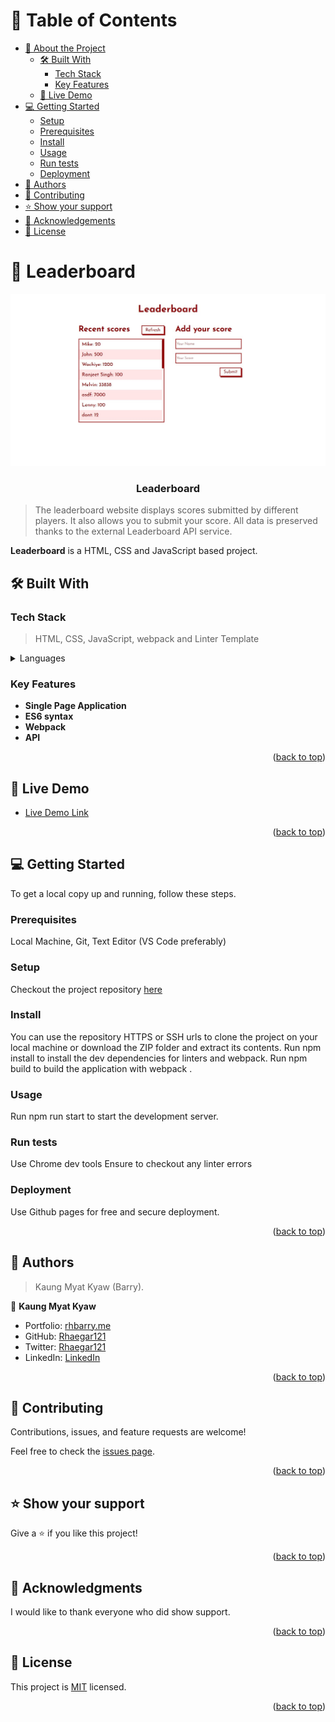 <a name="readme-top"></a>

<!-- TABLE OF CONTENTS -->

# 📗 Table of Contents

- [📖 About the Project](#about-project)
  - [🛠 Built With](#built-with)
    - [Tech Stack](#tech-stack)
    - [Key Features](#key-features)
  - [🚀 Live Demo](#live-demo)
- [💻 Getting Started](#getting-started)
  - [Setup](#setup)
  - [Prerequisites](#prerequisites)
  - [Install](#install)
  - [Usage](#usage)
  - [Run tests](#run-tests)
  - [Deployment](#triangular_flag_on_post-deployment)
- [👥 Authors](#authors)
- [🤝 Contributing](#contributing)
- [⭐️ Show your support](#support)
- [🙏 Acknowledgements](#acknowledgements)
- [📝 License](#license)

<!-- PROJECT DESCRIPTION -->

# 📖 Leaderboard <a name="about-project"></a>

<div align="center">
  <img src="leaderboard screenshot.jpg" alt="project sample" width="700"  height="auto" />
  <br/>

  <h3><b>Leaderboard</b></h3>

</div>

> The leaderboard website displays scores submitted by different players. It also allows you to submit your score. All data is preserved thanks to the external Leaderboard API service.

**Leaderboard** is a HTML, CSS and JavaScript based project.

## 🛠 Built With <a name="built-with"></a>

### Tech Stack <a name="tech-stack"></a>

> HTML, CSS, JavaScript, webpack and Linter Template

<details>
  <summary>Languages</summary>
  <ul>
    <li>HTML</li>
    <li>CSS</li>
    <li>JavaScript</li>
  </ul>
</details>

<!-- Features -->

### Key Features <a name="key-features"></a>

- **Single Page Application**
- **ES6 syntax**
- **Webpack**
- **API**

<p align="right">(<a href="#readme-top">back to top</a>)</p>

<!-- LIVE DEMO -->

## 🚀 Live Demo <a name="live-demo"></a>

- [Live Demo Link](https://leaderboard121.netlify.app/)

<p align="right">(<a href="#readme-top">back to top</a>)</p>

<!-- GETTING STARTED -->

## 💻 Getting Started <a name="getting-started"></a>


To get a local copy up and running, follow these steps.

### Prerequisites

Local Machine, Git, Text Editor (VS Code preferably)

### Setup

Checkout the project repository <a href="https://github.com/Rhaegar121/Leaderboard">here</a>

### Install

You can use the repository HTTPS or SSH urls to clone the project on your local machine or download the ZIP folder and extract its contents.
Run npm install to install the dev dependencies for linters and webpack.
Run npm build to build the application with webpack .

### Usage

Run npm run start to start the development server.

### Run tests

Use Chrome dev tools
Ensure to checkout any linter errors

### Deployment

Use Github pages for free and secure deployment.

<p align="right">(<a href="#readme-top">back to top</a>)</p>


<!-- AUTHORS -->

## 👥 Authors <a name="authors"></a>

> Kaung Myat Kyaw (Barry).

👤 **Kaung Myat Kyaw**

- Portfolio: [rhbarry.me](https://rhbarry.me)
- GitHub: [Rhaegar121](https://github.com/Rhaegar121)
- Twitter: [Rhaegar121](https://twitter.com/Rhaegar121)
- LinkedIn: [LinkedIn](https://www.linkedin.com/in/kaungmyatkyaw)

<p align="right">(<a href="#readme-top">back to top</a>)</p>

<!-- CONTRIBUTING -->

## 🤝 Contributing <a name="contributing"></a>

Contributions, issues, and feature requests are welcome!

Feel free to check the [issues page](../../issues/).

<p align="right">(<a href="#readme-top">back to top</a>)</p>

<!-- SUPPORT -->

## ⭐️ Show your support <a name="support"></a>

Give a ⭐️ if you like this project!

<p align="right">(<a href="#readme-top">back to top</a>)</p>

<!-- ACKNOWLEDGEMENTS -->

## 🙏 Acknowledgments <a name="acknowledgements"></a>

I would like to thank everyone who did show support.

<p align="right">(<a href="#readme-top">back to top</a>)</p>

<!-- LICENSE -->

## 📝 License <a name="license"></a>

This project is [MIT](./LICENSE) licensed.

<p align="right">(<a href="#readme-top">back to top</a>)</p>

